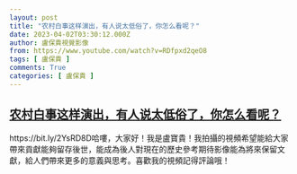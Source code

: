 ```yaml
---
layout: post
title: "农村白事这样演出，有人说太低俗了，你怎么看呢？"
date: 2023-04-02T03:30:12.000Z
author: 盧保貴視覺影像
from: https://www.youtube.com/watch?v=RDfpxd2qeO8
tags: [ 盧保貴 ]
comments: True
categories: [ 盧保貴 ]
---
```

<!--1680406212000-->
[农村白事这样演出，有人说太低俗了，你怎么看呢？](https://www.youtube.com/watch?v=RDfpxd2qeO8)
------

<div>
https://bit.ly/2YsRD8D哈嘍，大家好！我是盧寶貴！我拍攝的視頻希望能給大家帶來貢獻能夠留存後世，能成為後人對現在的歷史參考期待影像能為將來保留文獻，給人們帶來更多的意義與思考。喜歡我的視頻記得評論哦！
</div>

